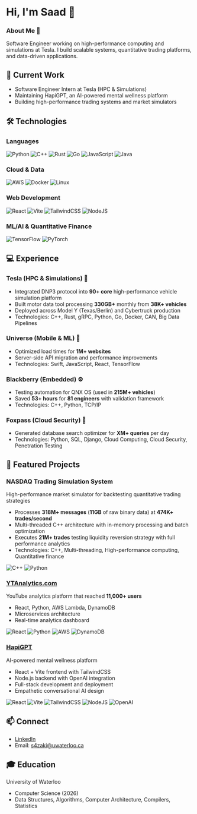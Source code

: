 # Hi, I'm Saad 👋

### About Me 🎯
Software Engineer working on high-performance computing and simulations at Tesla. I build scalable systems, quantitative trading platforms, and data-driven applications.

## 🔨 Current Work
- Software Engineer Intern at Tesla (HPC & Simulations)
- Maintaining HapiGPT, an AI-powered mental wellness platform
- Building high-performance trading systems and market simulators

  
## 🛠️ Technologies

### Languages
![Python](https://img.shields.io/badge/python-3670A0?style=for-the-badge&logo=python&logoColor=ffdd54)
![C++](https://img.shields.io/badge/c++-%2300599C.svg?style=for-the-badge&logo=c%2B%2B&logoColor=white)
![Rust](https://img.shields.io/badge/rust-%23000000.svg?style=for-the-badge&logo=rust&logoColor=white)
![Go](https://img.shields.io/badge/go-%2300ADD8.svg?style=for-the-badge&logo=go&logoColor=white)
![JavaScript](https://img.shields.io/badge/javascript-%23323330.svg?style=for-the-badge&logo=javascript&logoColor=%23F7DF1E)
![Java](https://img.shields.io/badge/java-%23ED8B00.svg?style=for-the-badge&logo=openjdk&logoColor=white)

### Cloud & Data
![AWS](https://img.shields.io/badge/AWS-%23FF9900.svg?style=for-the-badge&logo=amazon-aws&logoColor=white)
![Docker](https://img.shields.io/badge/docker-%230db7ed.svg?style=for-the-badge&logo=docker&logoColor=white)
![Linux](https://img.shields.io/badge/Linux-FCC624?style=for-the-badge&logo=linux&logoColor=black)

### Web Development
![React](https://img.shields.io/badge/react-%2320232a.svg?style=for-the-badge&logo=react&logoColor=%2361DAFB)
![Vite](https://img.shields.io/badge/vite-%23646CFF.svg?style=for-the-badge&logo=vite&logoColor=white)
![TailwindCSS](https://img.shields.io/badge/tailwindcss-%2338B2AC.svg?style=for-the-badge&logo=tailwind-css&logoColor=white)
![NodeJS](https://img.shields.io/badge/node.js-6DA55F?style=for-the-badge&logo=node.js&logoColor=white)

### ML/AI & Quantitative Finance
![TensorFlow](https://img.shields.io/badge/TensorFlow-%23FF6F00.svg?style=for-the-badge&logo=TensorFlow&logoColor=white)
![PyTorch](https://img.shields.io/badge/PyTorch-%23EE4C2C.svg?style=for-the-badge&logo=PyTorch&logoColor=white)


## 💻 Experience

### Tesla (HPC & Simulations) 🚗
- Integrated DNP3 protocol into **90+ core** high-performance vehicle simulation platform
- Built motor data tool processing **330GB+** monthly from **38K+ vehicles**
- Deployed across Model Y (Texas/Berlin) and Cybertruck production
- Technologies: C++, Rust, gRPC, Python, Go, Docker, CAN, Big Data Pipelines

### Universe (Mobile & ML) 📱
- Optimized load times for **1M+ websites**
- Server-side API migration and performance improvements
- Technologies: Swift, JavaScript, React, TensorFlow

### Blackberry (Embedded) ⚙️
- Testing automation for QNX OS (used in **215M+ vehicles**)
- Saved **53+ hours** for **81 engineers** with validation framework
- Technologies: C++, Python, TCP/IP

### Foxpass (Cloud Security) 🔐
- Generated database search optimizer for **XM+ queries** per day
- Technologies: Python, SQL, Django, Cloud Computing, Cloud Security, Penetration Testing

## 🚀 Featured Projects

### NASDAQ Trading Simulation System
High-performance market simulator for backtesting quantitative trading strategies
- Processes **318M+ messages** (**11GB** of raw binary data) at **474K+ trades/second**
- Multi-threaded C++ architecture with in-memory processing and batch optimization
- Executes **21M+ trades** testing liquidity reversion strategy with full performance analytics
- Technologies: C++, Multi-threading, High-performance computing, Quantitative finance

![C++](https://img.shields.io/badge/c++-%2300599C.svg?style=for-the-badge&logo=c%2B%2B&logoColor=white)
![Python](https://img.shields.io/badge/python-3670A0?style=for-the-badge&logo=python&logoColor=ffdd54)

### [YTAnalytics.com](https://ytanalytics.com)
YouTube analytics platform that reached **11,000+ users**
- React, Python, AWS Lambda, DynamoDB
- Microservices architecture
- Real-time analytics dashboard

![React](https://img.shields.io/badge/react-%2320232a.svg?style=for-the-badge&logo=react&logoColor=%2361DAFB)
![Python](https://img.shields.io/badge/python-3670A0?style=for-the-badge&logo=python&logoColor=ffdd54)
![AWS](https://img.shields.io/badge/AWS-%23FF9900.svg?style=for-the-badge&logo=amazon-aws&logoColor=white)
![DynamoDB](https://img.shields.io/badge/Amazon%20DynamoDB-4053D6?style=for-the-badge&logo=Amazon%20DynamoDB&logoColor=white)

### [HapiGPT](https://www.hapigpt.com)
AI-powered mental wellness platform
- React + Vite frontend with TailwindCSS
- Node.js backend with OpenAI integration
- Full-stack development and deployment
- Empathetic conversational AI design

![React](https://img.shields.io/badge/react-%2320232a.svg?style=for-the-badge&logo=react&logoColor=%2361DAFB)
![Vite](https://img.shields.io/badge/vite-%23646CFF.svg?style=for-the-badge&logo=vite&logoColor=white)
![TailwindCSS](https://img.shields.io/badge/tailwindcss-%2338B2AC.svg?style=for-the-badge&logo=tailwind-css&logoColor=white)
![NodeJS](https://img.shields.io/badge/node.js-6DA55F?style=for-the-badge&logo=node.js&logoColor=white)
![OpenAI](https://img.shields.io/badge/OpenAI-412991.svg?style=for-the-badge&logo=OpenAI&logoColor=white)


## 📫 Connect
- [LinkedIn](https://linkedin.com/in/SaadZaki1)
- Email: s4zaki@uwaterloo.ca

## 🎓 Education
University of Waterloo
- Computer Science (2026)
- Data Structures, Algorithms, Computer Architecture, Compilers, Statistics
